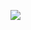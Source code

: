 




![](https://t5blog.waveformlab.com/wp-content/uploads/2018/07/SHIORI-EXPERIENCE-02.jpg)





 
 
 

